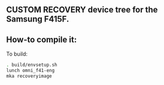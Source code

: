 ## CUSTOM RECOVERY device tree for the Samsung F415F.

## How-to compile it:

To build:

```sh
. build/envsetup.sh
lunch omni_f41-eng
mka recoveryimage
